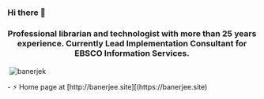 ### Hi there 👋
<h3 align="center">Professional librarian and technologist with more than 25 years experience. Currently Lead Implementation Consultant for EBSCO Information Services. </h3>
<p>&nbsp;<img align="center" src="https://github-readme-stats.vercel.app/api?username=banerjek&show_icons=true" alt="banerjek" /></p>
- ⚡ Home page at [http://banerjee.site][(https://banerjee.site)

<!--
**banerjek/banerjek** is a ✨ _special_ ✨ repository because its `README.md` (this file) appears on your GitHub profile.

Here are some ideas to get you started:

- 🔭 I’m currently working on ...
- 🌱 I’m currently learning ...
- 👯 I’m looking to collaborate on ...
- 🤔 I’m looking for help with ...
- 💬 Ask me about ...
- 📫 How to reach me: ...
- 😄 Pronouns: ...
 ...
-->
